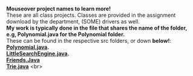 **Mouseover project names to learn more!** <br/>
These are all class projects. Classes are provided in the assignment download by the department, (SOME) drivers as well. <br/>
**My work is typically done in the file that shares the name of the folder, e.g, Polynomial.java for the Polynomial folder.** <br/>
These can be found in the respective src folders, or down **below!**: <br/>
**[Polynomial.java](https://github.com/gBlaku/Data-Structurescs112-/blob/master/Polynomial/src/poly/Polynomial.java).** <br/>
**[LittleSearchEngine.java](https://github.com/gBlaku/Data-Structures-cs112-/blob/master/Little%20Search%20Engine/src/lse/LittleSearchEngine.java).**<br/>
**[Friends.Java](https://github.com/gBlaku/Data-Structures-cs112-/blob/master/Friends/src/friends/Friends.java)** <br/>
**[Trie.java](https://github.com/gBlaku/Data-Structures-cs112-/blob/master/Trie/src/Trie/Trie.java)** <br\>
 
